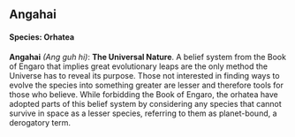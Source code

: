 ## Angahai
#### Species: Orhatea

**Angahai** *(Ang guh hi)*: **The Universal Nature**. A belief system from the Book of Engaro that implies great evolutionary leaps are the only method the Universe has to reveal its purpose. Those not interested in finding ways to evolve the species into something greater are lesser and therefore tools for those who believe. While forbidding the Book of Engaro, the orhatea have adopted parts of this belief system by considering any species that cannot survive in space as a lesser species, referring to them as planet-bound, a derogatory term.
